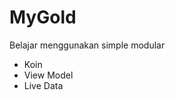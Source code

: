 # MyGold
Belajar menggunakan simple modular

<ul>
  <li href="https://insert-koin.io/">Koin</li>
  <li href="https://developer.android.com/topic/libraries/architecture/viewmodel">View Model</li>
  <li href="https://developer.android.com/topic/libraries/architecture/livedata">Live Data</li>
</ul>  
